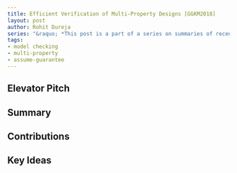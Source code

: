 ```yaml
---
title: Efficient Verification of Multi-Property Designs [GGKM2018]
layout: post
author: Rohit Dureja
series: "&raquo; *This post is a part of a series on summaries of recent publications in model checking.* &laquo;"
tags:
- model checking
- multi-property
- assume-guarantee
---
```


## Elevator Pitch

## Summary

## Contributions

## Key Ideas

